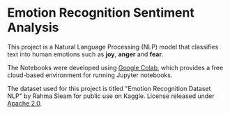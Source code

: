 # Emotion Recognition Sentiment Analysis

This project is a Natural Language Processing (NLP) model that classifies text into human emotions such as **joy**, **anger** and **fear**. 

The Notebooks were developed using [Google Colab](https://colab.research.google.com/), which provides a free cloud-based environment for running Jupyter notebooks.

The dataset used for this project is titled "Emotion Recognition Dataset NLP" by Rahma Sleam for public use on Kaggle. License released under [Apache 2.0](https://www.apache.org/licenses/LICENSE-2.0).
